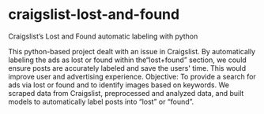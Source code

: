 # craigslist-lost-and-found
Craigslist’s Lost and Found automatic labeling with python

This python-based project dealt with an issue in Craigslist. By automatically labeling the ads as lost or found within the“lost+found” section, we could ensure posts are accurately labeled and save the users' time. This would improve user and advertising experience. Objective: To provide a search for ads via lost or found and to identify images based on keywords. We scraped data from Craigslist, preprocessed and analyzed data, and built models to automatically label posts into “lost” or “found”.
